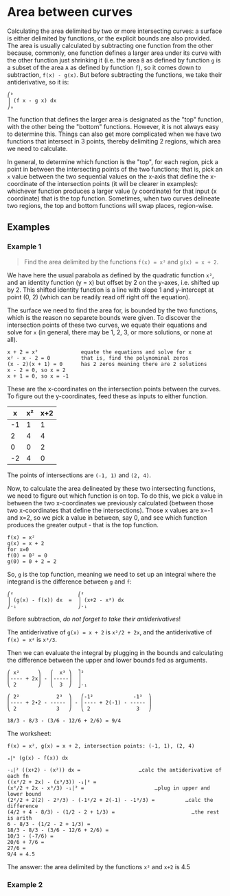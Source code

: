 # Area between curves

Calculating the area delimited by two or more intersecting curves: a surface is either delimited by functions, or the explicit bounds are also provided. The area is usually calculated by subtracting one function from the other because, commonly, one function defines a larger area under its curve with the other function just shrinking it (i.e. the area `B` as defined by function `g` is a subset of the area `A` as defined by function `f`), so it comes down to subtraction, `f(x) - g(x)`. But before subtracting the functions, we take their antiderivative, so it is:

```
⎛ᵇ
⎟ (f x - g x) dx
⎠ₐ
```

The function that defines the larger area is designated as the "top" function, with the other being the "bottom" functions. However, it is not always easy to determine this. Things can also get more complicated when we have two functions that intersect in 3 points, thereby delimiting 2 regions, which area we need to calculate.

In general, to determine which function is the "top", for each region, pick a point in between the intersecting points of the two functions; that is, pick an `x` value between the two sequential values on the x-axis that define the x-coordinate of the intersection points (it will be clearer in examples): whichever function produces a larger value (y coordinate) for that input (x coordinate) that is the top function. Sometimes, when two curves delineate two regions, the top and bottom functions will swap places, region-wise.

## Examples

### Example 1

>Find the area delimited by the functions `f(x) = x²` and `g(x) = x + 2`.

We have here the usual parabola as defined by the quadratic function `x²`, and an identity function (y = x) but offset by 2 on the y-axes, i.e. shifted up by 2. This shifted identity function is a line with slope 1 and y-intercept at point (0, 2) (which can be readily read off right off the equation).

The surface we need to find the area for, is bounded by the two functions, which is the reason no separete bounds were given. To discover the intersection points of these two curves, we equate their equations and solve for `x` (in general, there may be 1, 2, 3, or more solutions, or none at all).

```
x + 2 = x²              equate the equations and solve for x
x² - x - 2 = 0          that is, find the polynominal zeros
(x - 2)(x + 1) = 0      has 2 zeros meaning there are 2 solutions
x - 2 = 0, so x = 2
x + 1 = 0, so x = -1
```

These are the x-coordinates on the intersection points between the curves. To figure out the y-coordinates, feed these as inputs to either function.

x  | x²| x+2
---|---|----
-1 | 1 | 1
 2 | 4 | 4
 0 | 0 | 2
-2 | 4 | 0

The points of intersections are `(-1, 1)` and `(2, 4)`.

Now, to calculate the area delineated by these two intersecting functions, we need to figure out which function is on top. To do this, we pick a value in between the two x-coordinates we previously calculated (between those two x-coordinates that define the intersections). Those x values are x=-1 and x=2, so we pick a value in between, say 0, and see which function produces the greater output - that is the top function.

```
f(x) = x²
g(x) = x + 2
for x=0
f(0) = 0² = 0
g(0) = 0 + 2 = 2
```

So, `g` is the top function, meaning we need to set up an integral where the integrand is the difference between `g` and `f`:

```
⎛²                     ⎛²
⎟ (g(x) - f(x)) dx  =  ⎟ (x+2 - x²) dx
⎠˗₁                    ⎠˗₁
```

Before subtraction, *do not forget to take their antiderivatives*!

The antiderivative of `g(x) = x + 2` is `x²/2 + 2x`, and 
the antiderivative of `f(x) = x²` is `x³/3`.

Then we can evaluate the integral by plugging in the bounds and calculating the difference between the upper and lower bounds fed as arguments.

```
⎛ x²      ⎞   ⎛  x³ ⎞  ⎤²
⎜---- + 2x⎟ - ⎜-----⎟  ⎥
⎝ 2       ⎠   ⎝  3  ⎠  ⎦˗₁

⎛ 2²            2³  ⎞   ⎛-1²             -1³  ⎞
⎜---- + 2∙2 - ----- ⎟ - ⎜---- + 2(-1) - ----- ⎟
⎝ 2             3   ⎠   ⎝ 2               3   ⎠

18/3 - 8/3 - (3/6 - 12/6 + 2/6) = 9/4
```

The worksheet:

```
f(x) = x², g(x) = x + 2, intersection points: (-1, 1), (2, 4)

ₐ⎰ᵇ (g(x) - f(x)) dx

˗₁⎰² ((x+2) - (x²)) dx =                   …calc the antiderivative of each fn
((x²/2 + 2x) - (x³/3)) ˗₁|² =    
(x²/2 + 2x - x³/3) ˗₁|² =                       …plug in upper and lower bound
(2²/2 + 2(2) - 2³/3) - (-1²/2 + 2(-1) - -1³/3) =          …calc the difference
(4/2 + 4 - 8/3) - (1/2 - 2 + 1/3) =                         …the rest is arith
6 - 8/3 - (1/2 - 2 + 1/3) =
18/3 - 8/3 - (3/6 - 12/6 + 2/6) =
10/3 - (-7/6) =
20/6 + 7/6 =
27/6 =
9/4 = 4.5
```

The answer: the area delimited by the functions `x²` and `x+2` is 4.5

### Example 2
